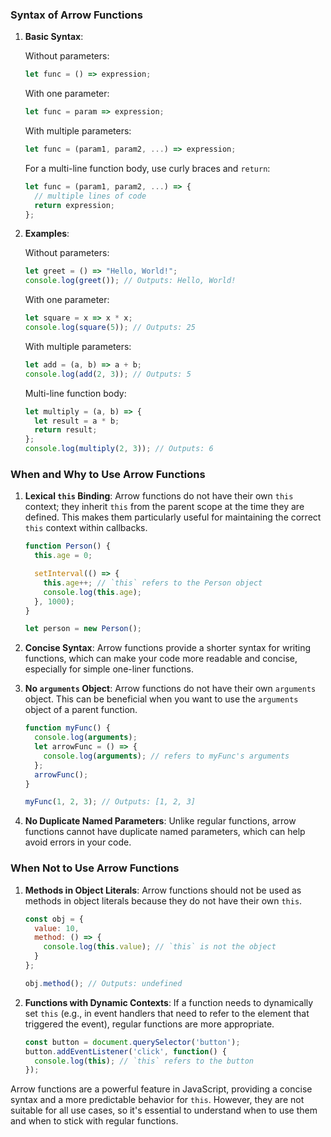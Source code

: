 ### Syntax of Arrow Functions

1. **Basic Syntax**:

   Without parameters:
   ```javascript
   let func = () => expression;
   ```

   With one parameter:
   ```javascript
   let func = param => expression;
   ```

   With multiple parameters:
   ```javascript
   let func = (param1, param2, ...) => expression;
   ```

   For a multi-line function body, use curly braces and `return`:
   ```javascript
   let func = (param1, param2, ...) => {
     // multiple lines of code
     return expression;
   };
   ```

2. **Examples**:

   Without parameters:
   ```javascript
   let greet = () => "Hello, World!";
   console.log(greet()); // Outputs: Hello, World!
   ```

   With one parameter:
   ```javascript
   let square = x => x * x;
   console.log(square(5)); // Outputs: 25
   ```

   With multiple parameters:
   ```javascript
   let add = (a, b) => a + b;
   console.log(add(2, 3)); // Outputs: 5
   ```

   Multi-line function body:
   ```javascript
   let multiply = (a, b) => {
     let result = a * b;
     return result;
   };
   console.log(multiply(2, 3)); // Outputs: 6
   ```

### When and Why to Use Arrow Functions

1. **Lexical `this` Binding**:
   Arrow functions do not have their own `this` context; they inherit `this` from the parent scope at the time they are defined. This makes them particularly useful for maintaining the correct `this` context within callbacks.

   ```javascript
   function Person() {
     this.age = 0;

     setInterval(() => {
       this.age++; // `this` refers to the Person object
       console.log(this.age);
     }, 1000);
   }

   let person = new Person();
   ```

2. **Concise Syntax**:
   Arrow functions provide a shorter syntax for writing functions, which can make your code more readable and concise, especially for simple one-liner functions.

3. **No `arguments` Object**:
   Arrow functions do not have their own `arguments` object. This can be beneficial when you want to use the `arguments` object of a parent function.

   ```javascript
   function myFunc() {
     console.log(arguments);
     let arrowFunc = () => {
       console.log(arguments); // refers to myFunc's arguments
     };
     arrowFunc();
   }

   myFunc(1, 2, 3); // Outputs: [1, 2, 3]
   ```

4. **No Duplicate Named Parameters**:
   Unlike regular functions, arrow functions cannot have duplicate named parameters, which can help avoid errors in your code.

### When Not to Use Arrow Functions

1. **Methods in Object Literals**:
   Arrow functions should not be used as methods in object literals because they do not have their own `this`.

   ```javascript
   const obj = {
     value: 10,
     method: () => {
       console.log(this.value); // `this` is not the object
     }
   };

   obj.method(); // Outputs: undefined
   ```

2. **Functions with Dynamic Contexts**:
   If a function needs to dynamically set `this` (e.g., in event handlers that need to refer to the element that triggered the event), regular functions are more appropriate.

   ```javascript
   const button = document.querySelector('button');
   button.addEventListener('click', function() {
     console.log(this); // `this` refers to the button
   });
   ```

Arrow functions are a powerful feature in JavaScript, providing a concise syntax and a more predictable behavior for `this`. However, they are not suitable for all use cases, so it's essential to understand when to use them and when to stick with regular functions.